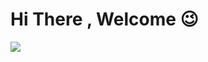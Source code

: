 # Hi There , Welcome 😉
<img src="https://github-readme-stats.vercel.app/api?username=amirreza0sh&show_icons=true&theme=dark"/>
